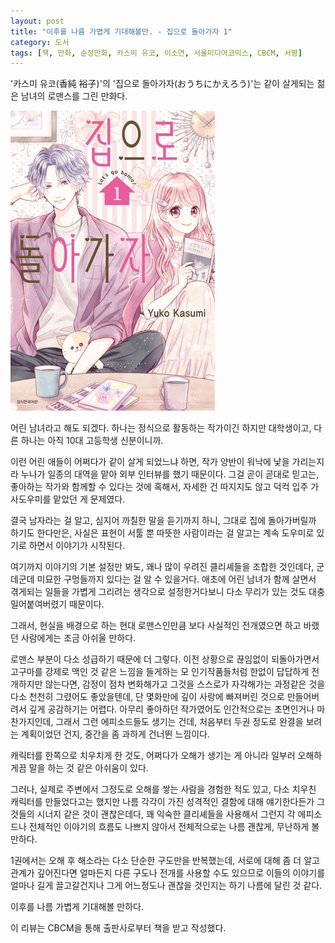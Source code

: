 ```yaml
---
layout: post
title: "이후를 나름 가볍게 기대해볼만. - 집으로 돌아가자 1"
category: 도서
tags: [책, 만화, 순정만화, 카스미 유코, 이소연, 서울미디어코믹스, CBCM, 서평]
---
```


'카스미 유코(香純 裕子)'의
'집으로 돌아가자(おうちにかえろう)'는
같이 살게되는 젊은 남녀의 로맨스를 그린 만화다.

![표지](/images/ouchi-ni-kaerou-comic-book-h480.jpg)

어린 남녀라고 해도 되겠다.
하나는 정식으로 활동하는 작가이긴 하지만 대학생이고,
다른 하나는 아직 10대 고등학생 신분이니까.

이런 어린 애들이 어쩌다가 같이 살게 되었느냐 하면,
작가 양반이 워낙에 낯을 가리는지라
누나가 일종의 대역을 맡아 외부 인터뷰를 했기 때문이다.
그걸 곧이 곧대로 믿고는, 좋아하는 작가와 함께할 수 있다는 것에 혹해서,
자세한 건 따지지도 않고 덕컥 입주 가사도우미를 맡았던 게 문제였다.

결국 남자라는 걸 알고,
심지어 까칠한 말을 듣기까지 하니,
그대로 집에 돌아가버릴까 하기도 한다만은,
사실은 표현이 서툴 뿐 따뜻한 사람이라는 걸 알고는
계속 도우미로 있기로 하면서 이야기가 시작된다.

여기까지 이야기의 기본 설정만 봐도,
꽤나 많이 우려진 클리셰들을 조합한 것인데다,
군데군데 미묘한 구멍들까지 있다는 걸 알 수 있을거다.
애초에 어린 남녀가 함께 살면서 겪게되는 일들을 가볍게 그리려는 생각으로 설정한거다보니
다소 무리가 있는 것도 대충 밀어붙여버렸기 때문이다.
<!--
미성년자가 타지에 입주 가사 도우미로 간다는 것도 그렇고,
주변 어른들이 그런 상황을 알거나 충분히 알만한데도 그걸 용인하는 것부터 좀 말이 안된다.
-->

그래서, 현실을 배경으로 하는 현대 로맨스인만큼
보다 사실적인 전개였으면 하고 바랬던 사람에게는 조금 아쉬울 만하다.

로맨스 부분이 다소 성급하기 때문에 더 그렇다.
이전 상황으로 끊임없이 되돌아가면서
고구마를 강제로 맥인 것 같은 느낌을 들게하는
모 인기작품들처럼 한없이 답답하게 전개하지만 않는다면,
감정이 점차 변화해가고 그것을 스스로가 자각해가는 과정같은 것을 다소 천천히 그렸어도 좋았을텐데,
단 몇화만에 깊이 사랑에 빠져버린 것으로 만들어버려서 깊게 공감하기는 어렵다.
아무리 좋아하던 작가였어도 인간적으로는 초면인거나 마찬가지인데,
그래서 그런 에피소드들도 생기는 건데,
처음부터 두권 정도로 완결을 보려는 계획이었던 건지,
중간을 좀 과하게 건너뛴 느낌이다.

캐릭터를 한쪽으로 치우치게 한 것도,
어쩌다가 오해가 생기는 게 아니라
일부러 오해하게끔 말을 하는 것 같은 아쉬움이 있다.

그러나, 실제로 주변에서 그정도로 오해를 쌓는 사람을 경험한 적도 있고,
다소 치우친 캐릭터를 만들었다고는 했지만
나름 각각이 가진 성격적인 결함에 대해 얘기한다든가
그것들의 시너지 같은 것이 괜찮은데다,
꽤 익숙한 클리셰들을 사용해서 그런지
각 에피소드나 전체적인 이야기의 흐름도 나쁘지 않아서
전체적으로는 나름 괜찮게, 무난하게 볼만하다.

1권에서는 오해 후 해소라는 다소 단순한 구도만을 반복했는데,
서로에 대해 좀 더 알고 관계가 깊어진다면
얼마든지 다른 구도나 전개를 사용할 수도 있으므로
이들의 이야기를 얼마나 길게 끌고갈건지나
그게 어느정도나 괜찮을 것인지는
하기 나름에 달린 것 같다.

이후를 나름 가볍게 기대해볼 만하다.



<div class="im im-info">
이 리뷰는 CBCM을 통해 출판사로부터 책을 받고 작성했다.
</div>
